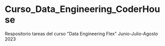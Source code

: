 # Curso_Data_Engineering_CoderHouse
Respositorio tareas del curso "Data Engineering Flex" Junio-Julio-Agosto 2023
